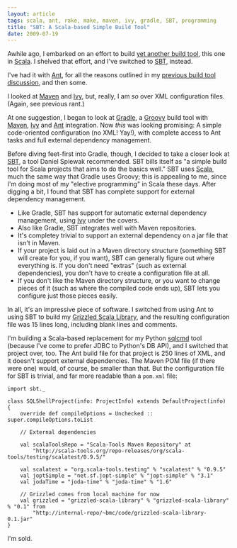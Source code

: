 ```yaml
---
layout: article
tags: scala, ant, rake, make, maven, ivy, gradle, SBT, programming
title: "SBT: A Scala-based Simple Build Tool"
date: 2009-07-19
---
```


Awhile ago, I embarked on an effort to build [yet another build tool][],
this one in [Scala][]. I shelved that effort, and I've switched to [SBT][],
instead.

I've had it with [Ant][], for all the reasons outlined in my
[previous build tool discussion][], and then some.

I looked at [Maven][] and [Ivy][], but, really, I am *so* over XML
configuration files. (Again, see previous rant.)

At one suggestion, I began to look at [Gradle][], a [Groovy][] build tool
with [Maven][], [Ivy][] and [Ant](http://ant.apache.org/) integration. Now
*this* was looking promising: A simple code-oriented configuration (no XML!
Yay!), with complete access to Ant tasks and full external dependency
management.

Before diving feet-first into Gradle, though, I decided to take a closer
look at [SBT][], a tool Daniel Spiewak recommended. SBT bills itself as "a
simple build tool for Scala projects that aims to do the basics well." SBT
uses [Scala][], much the same way that Gradle uses Groovy; this is
appealing to me, since I'm doing most of my "elective programming" in Scala
these days. After digging a bit, I found that SBT has complete support for
external dependency management.

- Like Gradle, SBT has support for automatic external dependency
  management, using [Ivy][] under the covers.
- Also like Gradle, SBT integrates well with Maven repositories.
- It's completey trivial to support an external dependency on a jar file
  that isn't in Maven.
- If your project is laid out in a Maven directory structure (something SBT
  will create for you, if you want), SBT can generally figure out where
  everything is. If you don't need "extras" (such as external
  dependencies), you don't have to create a configuration file at all.
- If you don't like the Maven directory structure, or you want to change
  pieces of it (such as where the compiled code ends up), SBT lets you
  configure just those pieces easily.

In all, it's an impressive piece of software. I switched from using Ant to
using SBT to build my [Grizzled Scala Library][], and the resulting
configuration file was 15 lines long, including blank lines and comments.

I'm building a Scala-based replacement for my Python [sqlcmd][] tool
(because I've come to prefer JDBC to Python's DB API), and I switched that
project over, too. The Ant build file for that project is 250 lines of XML,
and it doesn't support external dependencies. The Maven POM file (if there
were one) would, of course, be smaller than that. But the configuration
file for SBT is trivial, and far more readable than a `pom.xml` file:

    import sbt._
    
    class SQLShellProject(info: ProjectInfo) extends DefaultProject(info)
    {
        override def compileOptions = Unchecked :: super.compileOptions.toList
    
        // External dependencies
    
        val scalaToolsRepo = "Scala-Tools Maven Repository" at 
            "http://scala-tools.org/repo-releases/org/scala-tools/testing/scalatest/0.9.5/"
    
        val scalatest = "org.scala-tools.testing" % "scalatest" % "0.9.5"
        val joptSimple = "net.sf.jopt-simple" % "jopt-simple" % "3.1"
        val jodaTime = "joda-time" % "joda-time" % "1.6"
    
        // Grizzled comes from local machine for now
        val grizzled = "grizzled-scala-library" % "grizzled-scala-library" % "0.1" from 
            "http://internal-repo/~bmc/code/grizzled-scala-library-0.1.jar"
    }

I'm sold.

[yet another build tool]: /id/87/
[Scala]: http://www.scala-lang.org/
[SBT]: http://code.google.com/p/simple-build-tool/
[Ant]: http://ant.apache.org/
[previous build tool discussion]: /id/87/
[Maven]: http://maven.apache.org/
[Ivy]: http://ant.apache.org/ivy/
[Gradle]: http://www.gradle.org/
[Groovy]: http://groovy.codehaus.org/
[Maven]: http://maven.apache.org/
[Ivy]: http://ant.apache.org/ivy/
[SBT]: http://code.google.com/p/simple-build-tool/
[Scala]: http://www.scala-lang.org/
[Ivy]: http://ant.apache.org/ivy/
[Grizzled Scala Library]: https://github.com/bmc/grizzled-scala/tree
[sqlcmd]: http://software.clapper.org/python/sqlcmd/
